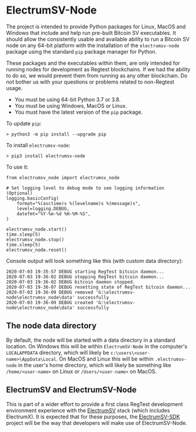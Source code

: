 # ElectrumSV-Node

The project is intended to provide Python packages for Linux, MacOS and Windows that include and
help run pre-built Bitcoin SV executables. It should allow the consistently usable and available
ability to run a Bitcoin SV node on any 64-bit platform with the installation of the
`electrumsv-node` package using the standard `pip` package manager for Python.

These packages and the executables within them, are only intended for running nodes for development
as Regtest blockchains. If we had the ability to do so, we would prevent them from running as any
other blockchain. Do not bother us with your questions or problems related to non-Regtest usage.

* You must be using 64-bit Python 3.7 or 3.8.
* You must be using Windows, MacOS or Linux.
* You must have the latest version of the `pip` package.

To update `pip`:

    > python3 -m pip install --upgrade pip

To install `electrumsv-node`:

    > pip3 install electrumsv-node

To use it:

    from electrumsv_node import electrumsv_node

    # Set logging level to debug mode to see logging information (Optional)
    logging.basicConfig(
        format="%(asctime)s %(levelname)s %(message)s",
        level=logging.DEBUG,
        datefmt="%Y-%m-%d %H-%M-%S",
    )

    electrumsv_node.start()
    time.sleep(5)
    electrumsv_node.stop()
    time.sleep(5)
    electrumsv_node.reset()

Console output will look something like this (with custom data directory):

    2020-07-03 19-35-57 DEBUG starting RegTest bitcoin daemon...
    2020-07-03 19-36-02 DEBUG stopping RegTest bitcoin daemon...
    2020-07-03 19-36-02 DEBUG bitcoin daemon stopped.
    2020-07-03 19-36-07 DEBUG resetting state of RegTest bitcoin daemon...
    2020-07-03 19-36-09 DEBUG removed 'G:\electrumsv-node\electrumsv_node\data' successfully
    2020-07-03 19-36-09 DEBUG created 'G:\electrumsv-node\electrumsv_node\data' successfully

## The node data directory

By default, the node will be started with a data directory in a standard location. On Windows this
will be within `ElectrumSV-Node` in the computer's `LOCALAPPDATA` directory, which will likely be
`c:\users\<user-name>\AppData\Local`. On MacOS and Linux this will be within `.electrumsv-node` in
the user's home directory, which will likely be something like `/home/<user-name>` on Linux or
`/Users/<user-name>` on MacOS.

## ElectrumSV and ElectrumSV-Node

This is part of a wider effort to provide a first class RegTest development environment
experience with the [ElectrumSV](https://github.com/electrumsv/electrumsv) stack (which includes
ElectrumX). It is expected that for these purposes, the
[ElectrumSV-SDK](https://github.com/electrumsv/electrumsv-sdk) project will be the way that
developers will make use of ElectrumSV-Node.
